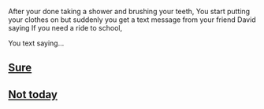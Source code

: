 After your done taking a shower and brushing your teeth, You start putting your clothes on but suddenly you get a text message from your friend David saying If you need a ride to school,

You text saying...

## [Sure](story1.1)

## [Not today](story2.1)